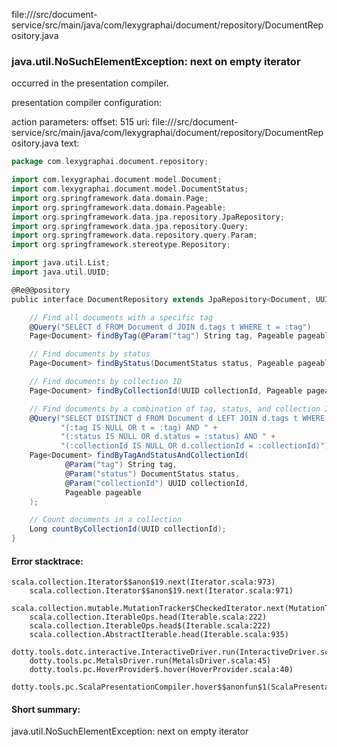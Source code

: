 file://<WORKSPACE>/src/document-service/src/main/java/com/lexygraphai/document/repository/DocumentRepository.java
### java.util.NoSuchElementException: next on empty iterator

occurred in the presentation compiler.

presentation compiler configuration:


action parameters:
offset: 515
uri: file://<WORKSPACE>/src/document-service/src/main/java/com/lexygraphai/document/repository/DocumentRepository.java
text:
```scala
package com.lexygraphai.document.repository;

import com.lexygraphai.document.model.Document;
import com.lexygraphai.document.model.DocumentStatus;
import org.springframework.data.domain.Page;
import org.springframework.data.domain.Pageable;
import org.springframework.data.jpa.repository.JpaRepository;
import org.springframework.data.jpa.repository.Query;
import org.springframework.data.repository.query.Param;
import org.springframework.stereotype.Repository;

import java.util.List;
import java.util.UUID;

@Re@@pository
public interface DocumentRepository extends JpaRepository<Document, UUID> {

    // Find all documents with a specific tag
    @Query("SELECT d FROM Document d JOIN d.tags t WHERE t = :tag")
    Page<Document> findByTag(@Param("tag") String tag, Pageable pageable);

    // Find documents by status
    Page<Document> findByStatus(DocumentStatus status, Pageable pageable);

    // Find documents by collection ID
    Page<Document> findByCollectionId(UUID collectionId, Pageable pageable);

    // Find documents by a combination of tag, status, and collection ID
    @Query("SELECT DISTINCT d FROM Document d LEFT JOIN d.tags t WHERE " +
           "(:tag IS NULL OR t = :tag) AND " +
           "(:status IS NULL OR d.status = :status) AND " +
           "(:collectionId IS NULL OR d.collectionId = :collectionId)")
    Page<Document> findByTagAndStatusAndCollectionId(
            @Param("tag") String tag,
            @Param("status") DocumentStatus status,
            @Param("collectionId") UUID collectionId,
            Pageable pageable
    );

    // Count documents in a collection
    Long countByCollectionId(UUID collectionId);
}

```



#### Error stacktrace:

```
scala.collection.Iterator$$anon$19.next(Iterator.scala:973)
	scala.collection.Iterator$$anon$19.next(Iterator.scala:971)
	scala.collection.mutable.MutationTracker$CheckedIterator.next(MutationTracker.scala:76)
	scala.collection.IterableOps.head(Iterable.scala:222)
	scala.collection.IterableOps.head$(Iterable.scala:222)
	scala.collection.AbstractIterable.head(Iterable.scala:935)
	dotty.tools.dotc.interactive.InteractiveDriver.run(InteractiveDriver.scala:164)
	dotty.tools.pc.MetalsDriver.run(MetalsDriver.scala:45)
	dotty.tools.pc.HoverProvider$.hover(HoverProvider.scala:40)
	dotty.tools.pc.ScalaPresentationCompiler.hover$$anonfun$1(ScalaPresentationCompiler.scala:376)
```
#### Short summary: 

java.util.NoSuchElementException: next on empty iterator